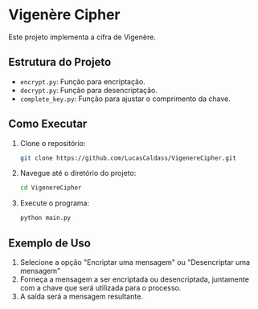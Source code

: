 # Vigenère Cipher

Este projeto implementa a cifra de Vigenère.

## Estrutura do Projeto

- `encrypt.py`: Função para encriptação.
- `decrypt.py`: Função para desencriptação.
- `complete_key.py`: Função para ajustar o comprimento da chave.

## Como Executar

1. Clone o repositório:
    ```sh
    git clone https://github.com/LucasCaldass/VigenereCipher.git
    ```

2. Navegue até o diretório do projeto:
    ```sh
    cd VigenereCipher
    ```

3. Execute o programa:
    ```sh
    python main.py
    ```

## Exemplo de Uso

1. Selecione a opção "Encriptar uma mensagem" ou "Desencriptar uma mensagem"
2. Forneça a mensagem a ser encriptada ou desencriptada, juntamente com a chave que será utilizada para o processo.
3. A saída será a mensagem resultante.
